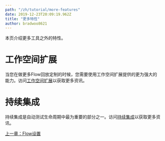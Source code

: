 ```yaml
---
path: "/zh/tutorial/more-features"
date: 2019-12-23T20:09:19.962Z
title: "更多特性"
author: bradwoo8621
---
```


<p class="sub-title">本页介绍更多工具之外的特性。</p>

# 工作空间扩展
当您在做更多Flow回放定制的时候，您需要使用工作空间扩展提供的更为强大的能力。访问[工作空间扩展](/zh/workspace-extension/)以获取更多资讯。

# 持续集成
持续集成是自动测试生命周期中最为重要的部分之一。访问[持续集成](/zh/ci/)以获取更多资讯。

<div class="doc-page-links">
	<div>
		<a href="/zh/tutorial/flow-settings/">上一章：Flow设置</a>
	</div>
	<div>
	</div>
</div>